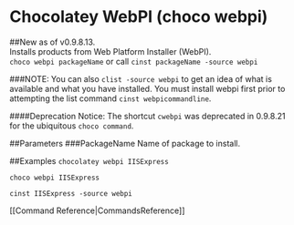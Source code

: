 # Chocolatey WebPI (choco webpi)
##New as of v0.9.8.13.  
Installs products from Web Platform Installer (WebPI).  
`choco webpi packageName` or call `cinst packageName -source webpi` 
  
###NOTE: You can also `clist -source webpi` to get an idea of what is available and what you have installed. You must install webpi first prior to attempting the list command `cinst webpicommandline`.  

####Deprecation Notice: The shortcut `cwebpi` was deprecated in 0.9.8.21 for the ubiquitous `choco command`.

##Parameters
###PackageName
Name of package to install.  
  
##Examples
`chocolatey webpi IISExpress`  
  
`choco webpi IISExpress`  
  
`cinst IISExpress -source webpi`  
  
[[Command Reference|CommandsReference]]